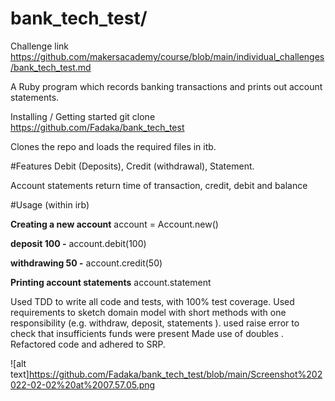 # bank_tech_test/
Challenge link
https://github.com/makersacademy/course/blob/main/individual_challenges/bank_tech_test.md

A Ruby program which records banking transactions and prints out account statements.

Installing / Getting started
git clone https://github.com/Fadaka/bank_tech_test

Clones the repo and loads the required files in itb.

#Features
Debit (Deposits), Credit (withdrawal), Statement.

Account statements return time of transaction, credit, debit and balance

#Usage (within irb)

**Creating a new account**
account = Account.new()

**deposit 100 -**
account.debit(100)

**withdrawing 50 -**
account.credit(50)

**Printing account statements**
account.statement

Used TDD to write all code and tests,  with 100% test coverage.
Used requirements to sketch domain model with short methods with one responsibility (e.g. withdraw, deposit, statements ).
used raise error to check that insufficients funds were present
Made use of doubles .
Refactored code and adhered to SRP.

![alt text]https://github.com/Fadaka/bank_tech_test/blob/main/Screenshot%202022-02-02%20at%2007.57.05.png


